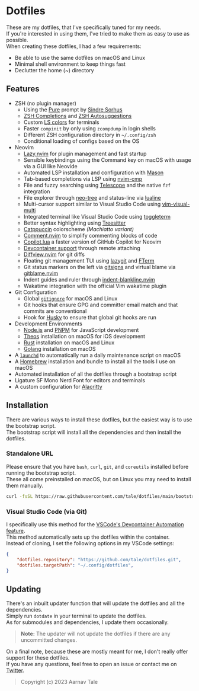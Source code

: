 # Dotfiles

These are my dotfiles, that I've specifically tuned for my needs.<br>
If you're interested in using them, I've tried to make them as easy to use as possible.<br>
When creating these dotfiles, I had a few requirements:

- Be able to use the same dotfiles on macOS and Linux
- Minimal shell environment to keep things fast
- Declutter the home (~) directory

## Features

- ZSH (no plugin manager)
  - Using the [Pure](https://github.com/sindresorhus/pure) prompt by [Sindre Sorhus](https://sindresorhus.com)
  - [ZSH Completions](https://github.com/zsh-users/zsh-completions) and [ZSH Autosuggestions](https://github.com/zsh-users/zsh-autosuggestions)
  - Custom [LS colors](https://github.com/trapd00r/LS_COLORS) for terminals
  - Faster `compinit` by only using `zcompdump` in login shells
  - Different ZSH configuration directory in `~/.config/zsh`
  - Conditional loading of configs based on the OS
- Neovim
  - [Lazy.nvim](https://github.com/folke/lazy.nvim) for plugin management and fast startup
  - Sensible keybindings using the Command key on macOS with usage via a GUI like Neovide
  - Automated LSP installation and configuration with [Mason](https://github.com/williamboman/mason.nvim)
  - Tab-based completions via LSP using [nvim-cmp](https://github.com/hrsh7th/nvim-cmp)
  - File and fuzzy searching using [Telescope](https://github.com/nvim-telescope/telescope.nvim) and the native `fzf` integration
  - File explorer through [neo-tree](https://github.com/nvim-neo-tree/neo-tree.nvim) and status-line via [lualine](https://github.com/nvim-lualine/lualine.nvim)
  - Multi-cursor support similar to Visual Studio Code using [vim-visual-multi](https://github.com/mg979/vim-visual-multi)
  - Integrated terminal like Visual Studio Code using [toggleterm](https://github.com/akinsho/toggleterm.nvim)
  - Better syntax highlighting using [Treesitter](https://github.com/nvim-treesitter/nvim-treesitter)
  - [Catppuccin](https://github.com/catppuccin/nvim) colorscheme *(Machiatto variant)*
  - [Comment.nvim](https://github.com/numToStr/Comment.nvim) to simplify commenting blocks of code
  - [Copilot.lua](https://github.com/zbirenbaum/copilot.lua) a faster version of GitHub Copilot for Neovim
  - [Devcontainer support](https://codeberg.org/esensar/nvim-dev-container) through remote attaching
  - [Diffview.nvim](https://github.com/sindrets/diffview.nvim) for git diffs
  - Floating git management TUI using [lazygit](https://github.com/jesseduffield/lazygit) and [FTerm](https://github.com/numToStr/FTerm.nvim)
  - Git status markers on the left via [gitsigns](https://github.com/lewis6991/gitsigns.nvim) and virtual blame via [gitblame.nvim](https://github.com/f-person/git-blame.nvim)
  - Indent guides and ruler through [indent-blankline.nvim](https://github.com/lukas-reineke/indent-blankline.nvim)
  - Wakatime integration with the official Vim wakatime plugin
- Git Configuration
  - Global [`gitignore`](./config/git/.gitignore) for macOS and Linux
  - Git hooks that ensure GPG and committer email match and that commits are conventional
  - Hook for [Husky](https://github.com/typicode/husky) to ensure that global git hooks are run
- Development Environments
  - [Node.js](https://nodejs.org) and [PNPM](https://pnpm.io) for JavaScript development
  - [Theos](https://github.com/theos/theos) installation on macOS for iOS development
  - [Rust](https://www.rust-lang.org) installation on macOS and Linux
  - [Golang](https://golang.org) installation on macOS
- A [`launchd`](https://www.launchd.info) to automatically run a daily maintenance script on macOS
- A [Homebrew](https://brew.sh) installation and bundle to install all the tools I use on macOS
- Automated installation of all the dotfiles through a bootstrap script
- Ligature SF Mono Nerd Font for editors and terminals
- A custom configuration for [Alacritty](https://alacritty.org)

## Installation

There are various ways to install these dotfiles, but the easiest way is to use the bootstrap script.<br>
The bootstrap script will install all the dependencies and then install the dotfiles.

### Standalone URL

Please ensure that you have `bash`, `curl`, `git`, and `coreutils` installed before running the bootstrap script.<br>
These all come preinstalled on macOS, but on Linux you may need to install them manually.

```sh
curl -fsSL https://raw.githubusercontent.com/tale/dotfiles/main/bootstrap.sh | bash -
```

### Visual Studio Code (via Git)

I specifically use this method for the [VSCode's Devcontainer Automation feature](https://code.visualstudio.com/docs/devcontainers/containers#_personalizing-with-dotfile-repositories).<br>
This method automatically sets up the dotfiles within the container.<br>
Instead of cloning, I set the following options in my VSCode settings:

```json
{
    "dotfiles.repository": "https://github.com/tale/dotfiles.git",
    "dotfiles.targetPath": "~/.config/dotfiles",
}
```

## Updating

There's an inbuilt updater function that will update the dotfiles and all the dependencies.<br>
Simply run `dotdate` in your terminal to update the dotfiles.<br>
As for submodules and dependencies, I update them occasionally.

> **Note:** The updater will not update the dotfiles if there are any uncommitted changes.

On a final note, because these are mostly meant for me, I don't really offer support for these dotfiles.<br>
If you have any questions, feel free to open an issue or contact me on [Twitter](https://twitter.com/aarnavtale).
> Copyright (c) 2023 Aarnav Tale
